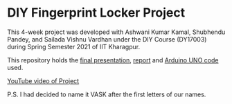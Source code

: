 # DIY Fingerprint Locker Project

This 4-week project was developed with Ashwani Kumar Kamal, Shubhendu Pandey, and Sailada Vishnu Vardhan under the DIY Course (DY17003) during Spring Semester 2021 of IIT Kharagpur.

This repository holds the [final presentation](/presentation.pptx), [report](/report.docx) and [Arduino UNO code](/final.ino) used.

[YouTube video of Project](https://youtu.be/kYDMhpqMymo)

P.S. I had decided to name it VASK after the first letters of our names.
